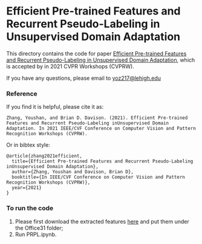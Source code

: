 
# Efficient Pre-trained Features and Recurrent Pseudo-Labeling in Unsupervised Domain Adaptation
<!--  <hr width=”200″ align=”left”>  -->
This directory contains the code for paper [Efficient Pre-trained Features and Recurrent Pseudo-Labeling in Unsupervised Domain Adaptation](https://www.researchgate.net/publication/351118254_Efficient_Pre-trained_Features_and_Recurrent_Pseudo-Labeling_in_Unsupervised_Domain_Adaptation), which is accepted by in 2021 CVPR Workshops (CVPRW).


If you have any questions, please email to yoz217@lehigh.edu
### Reference

If you find it is helpful, please cite it as:

`
Zhang, Youshan, and Brian D. Davison. (2021). Efficient Pre-trained Features and Recurrent Pseudo-Labeling inUnsupervised Domain Adaptation. In 2021 IEEE/CVF Conference on Computer Vision and Pattern Recognition Workshops (CVPRW).
`


Or in bibtex style:

```
@article{zhang2021efficient,
  title={Efficient Pre-trained Features and Recurrent Pseudo-Labeling inUnsupervised Domain Adaptation},
  author={Zhang, Youshan and Davison, Brian D},
  booktitle={In IEEE/CVF Conference on Computer Vision and Pattern Recognition Workshops (CVPRW)},
  year={2021}
}

```


### To run the code
1. Please first download the extracted features [here](https://drive.google.com/drive/folders/1kQv9Ot54sS2tpRH5VRK6dW8E0oWUDddL?usp=sharing) and put them under the Office31 folder;
2. Run PRPL.ipynb.
